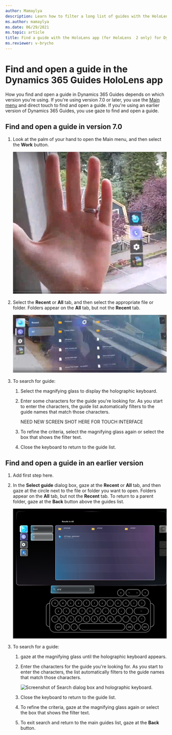 ```yaml
---
author: Mamaylya
description: Learn how to filter a long list of guides with the HoloLens app (HoloLens 2 only) in Microsoft Dynamics 365 Guides to find the guide you're looking for.
ms.author: mamaylya
ms.date: 06/29/2021
ms.topic: article
title: Find a guide with the HoloLens app (for HoloLens  2 only) for Dynamics 365 Guides
ms.reviewer: v-brycho
---
```


# Find and open a guide in the Dynamics 365 Guides HoloLens app 

How you find and open a guide in Dynamics 365 Guides depends on which version you're using. If you're using version 7.0 or later, you use the [Main menu](main-menu.md) and direct touch to find and open a guide. If you're using an earlier version of Dynamics 365 Guides, you use gaze to find and open a guide.

## Find and open a guide in version 7.0 

1. Look at the palm of your hand to open the Main menu, and then select the **Work** button.

    ![Screen shot of hand and Main menu.](media/main-menu.PNG "Screen shot of hand and Main menu")

2. Select the **Recent** or **All** tab, and then select the appropriate file or folder. Folders appear on the **All** tab, but not the **Recent** tab. 

    ![Screenshot of submenu showing Recent tab, All tab, and folders/files.](media/submenu-recent-all.PNG "Screenshot of submenu showing Recent tab, All tab, and folders/files") 

3. To search for guide:

    1. Select the magnifying glass to display the holographic keyboard.

    2. Enter some characters for the guide you're looking for. As you start to enter the characters, the guide list automatically filters to the guide names that match those characters.

       NEED NEW SCREEN SHOT HERE FOR TOUCH INTERFACE   

    3. To refine the criteria, select the magnifying glass again or select the box that shows the filter text.

    4.  Close the keyboard to return to the guide list.

## Find and open a guide in an earlier version 

1. Add first step here.

2. In the **Select guide** dialog box, gaze at the **Recent** or **All** tab, and then gaze at the circle next to the file or folder you want to open. Folders appear on the **All** tab, but not the **Recent** tab. To return to a parent folder, gaze at the **Back** button above the guides list.

   ![Screenshot of Select guide dialog box.](media/select-guide-search.PNG "Screen shot of Select guide dialog box")

3. To search for a guide:

    1. gaze at the magnifying glass until the holographic keyboard appears.

    2. Enter the characters for the guide you're looking for. As you start to enter the characters, the list automatically filters to the guide names that match those characters.

       ![Screenshot of Search dialog box and holographic keyboard.](media/search-holographic-keyboard.PNG "Screen shot of Search dialog box and holographic keyboard")

    3. Close the keyboard to return to the guide list.

    4. To refine the criteria, gaze at the magnifying glass again or select the box that shows the filter text.

    5. To exit search and return to the main guides list, gaze at the **Back** button.


